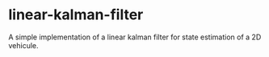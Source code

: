 # linear-kalman-filter

A simple implementation of a linear kalman filter for state estimation of a 2D vehicule.
